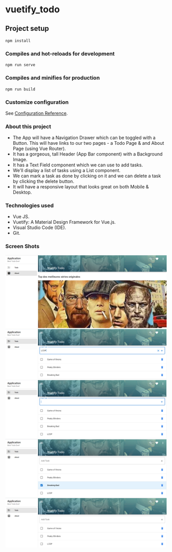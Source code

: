 # vuetify_todo

## Project setup
```
npm install
```

### Compiles and hot-reloads for development
```
npm run serve
```

### Compiles and minifies for production
```
npm run build
```

### Customize configuration
See [Configuration Reference](https://cli.vuejs.org/config/).

### About this project
* The App will have a Navigation Drawer which can be toggled with a Button. This will have links to our two pages - a Todo Page & and About Page (using Vue Router). 
* It has a gorgeous, tall Header (App Bar component) with a Background Image.
* It has a Text Field component which we can use to add tasks.
* We'll display a list of tasks using a List component.
* We can mark a task as done by clicking on it and we can delete a task by clicking the delete button.
* It will have a responsive layout that looks great on both Mobile & Desktop.

### Technologies used
* Vue JS.
* Vuetify: A Material Design Framework for Vue.js.
* Visual Studio Code (IDE).
* Git.

### Screen Shots
![01 - About page](https://github.com/benjdiasaad/vuetify_Todo-app/blob/main/screenshot/About.png)
![02 - listoftasks page](https://github.com/benjdiasaad/vuetify_Todo-app/blob/main/screenshot/lot.png)
![03 - addnewtask page](https://github.com/benjdiasaad/vuetify_Todo-app/blob/main/screenshot/addnewtask.png)
![04 - deletetask page](https://github.com/benjdiasaad/vuetify_Todo-app/blob/main/screenshot/deletetask.png)
![05 - done page](https://github.com/benjdiasaad/vuetify_Todo-app/blob/main/screenshot/done.png)
